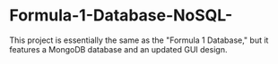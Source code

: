 # Formula-1-Database-NoSQL-
This project is essentially the same as the "Formula 1 Database," but it features a MongoDB database and an updated GUI design.
